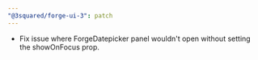 ```yaml
---
"@3squared/forge-ui-3": patch
---
```


- Fix issue where ForgeDatepicker panel wouldn't open without setting the showOnFocus prop.
